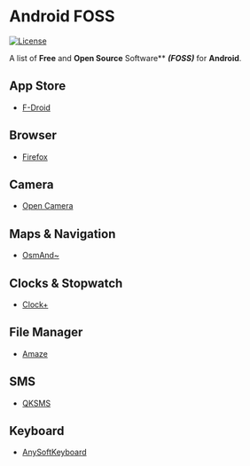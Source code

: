 # Android FOSS

[![License](https://img.shields.io/badge/license-GPLv3-yellow.svg)](LICENSE)

A list of **Free** and **Open Source** Software** ***(FOSS)*** for **Android**.


## App Store
- [F-Droid](https://f-droid.org/)


## Browser
- [Firefox](https://www.mozilla.org/de/firefox/android/)


## Camera
- [Open Camera](http://opencamera.sourceforge.net/)


## Maps & Navigation
- [OsmAnd~](http://osmand.net/)


## Clocks & Stopwatch
- [Clock+](https://github.com/philliphsu/ClockPlus)


## File Manager
- [Amaze](https://github.com/arpitkh96/AmazeFileManager)


## SMS
- [QKSMS](https://github.com/moezbhatti/qksms)


## Keyboard
- [AnySoftKeyboard](https://anysoftkeyboard.github.io/)

